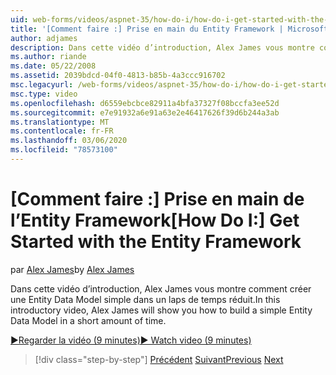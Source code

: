 ```yaml
---
uid: web-forms/videos/aspnet-35/how-do-i/how-do-i-get-started-with-the-entity-framework
title: '[Comment faire :] Prise en main du Entity Framework | Microsoft Docs'
author: adjames
description: Dans cette vidéo d’introduction, Alex James vous montre comment créer une Entity Data Model simple dans un laps de temps réduit.
ms.author: riande
ms.date: 05/22/2008
ms.assetid: 2039bdcd-04f0-4813-b85b-4a3ccc916702
msc.legacyurl: /web-forms/videos/aspnet-35/how-do-i/how-do-i-get-started-with-the-entity-framework
msc.type: video
ms.openlocfilehash: d6559ebcbce82911a4bfa37327f08bccfa3ee52d
ms.sourcegitcommit: e7e91932a6e91a63e2e46417626f39d6b244a3ab
ms.translationtype: MT
ms.contentlocale: fr-FR
ms.lasthandoff: 03/06/2020
ms.locfileid: "78573100"
---
```

# <a name="how-do-i-get-started-with-the-entity-framework"></a><span data-ttu-id="ddb2d-103">[Comment faire :] Prise en main de l’Entity Framework</span><span class="sxs-lookup"><span data-stu-id="ddb2d-103">[How Do I:] Get Started with the Entity Framework</span></span>

<span data-ttu-id="ddb2d-104">par [Alex James](https://github.com/adjames)</span><span class="sxs-lookup"><span data-stu-id="ddb2d-104">by [Alex James](https://github.com/adjames)</span></span>

<span data-ttu-id="ddb2d-105">Dans cette vidéo d’introduction, Alex James vous montre comment créer une Entity Data Model simple dans un laps de temps réduit.</span><span class="sxs-lookup"><span data-stu-id="ddb2d-105">In this introductory video, Alex James will show you how to build a simple Entity Data Model in a short amount of time.</span></span>

[<span data-ttu-id="ddb2d-106">&#9654;Regarder la vidéo (9 minutes)</span><span class="sxs-lookup"><span data-stu-id="ddb2d-106">&#9654; Watch video (9 minutes)</span></span>](https://channel9.msdn.com/Blogs/ASP-NET-Site-Videos/how-do-i-get-started-with-the-entity-framework)

> [!div class="step-by-step"]
> <span data-ttu-id="ddb2d-107">[Précédent](how-do-i-converting-a-net-20-windows-forms-application-to-net-35.md)
> [Suivant](how-do-i-use-the-new-entity-data-source.md)</span><span class="sxs-lookup"><span data-stu-id="ddb2d-107">[Previous](how-do-i-converting-a-net-20-windows-forms-application-to-net-35.md)
[Next](how-do-i-use-the-new-entity-data-source.md)</span></span>
